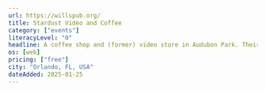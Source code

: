 ```yaml
---
url: https://willspub.org/
title: Stardust Video and Coffee
category: ["events"]
literacyLevel: "0"
headline: A coffee shop and (former) video store in Audubon Park. Their RSS feed is extremely out of date, but their events calendar is current and well-maintained.
os: [web]
pricing: ["free"]
city: "Orlando, FL, USA"
dateAdded: 2025-01-25
---
```

